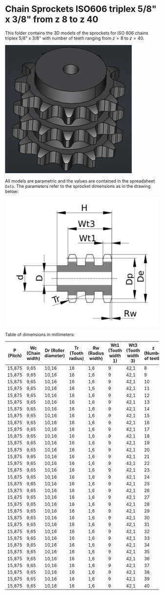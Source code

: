 # Chain Sprockets ISO606 triplex 5/8" x 3/8" from z 8 to z 40

This folder contains the 3D models of the sprockets for ISO 606 chains triplex 5/8" x 3/8" with number of teeth ranging from $z=8$ to $z=40$.

![Image](../images/triplex_screenshot.png "Sprocket Triplex")

All models are parametric and the values are contained in the spreadsheet `Data`.
The parameters refer to the sprocket dimensions as in the drawing below:

![Drawing](../images/triplex_drawing.png "Drawing")

Table of dimensions in millimeters:

P (Pitch)|Wc (Chain width)|Dr (Roller diameter)|Tr (Tooth radius)|Rw (Radius width)|Wt1 (Tooth width 1)|Wt3 (Tooth width 3)|z (Number of teeth)|De (External Diameter)|Dp (pitch diameter)|d (Hub diameter)|D (Hole diameter)|H (Total height)
---|---|---|---|---|---|---|---|---|---|---|---|---
15,875|9,65|10,16|16|1,6|9|42,1|8|47|41,48|25|12|55
15,875|9,65|10,16|16|1,6|9|42,1|9|52,6|46,42|30|12|55
15,875|9,65|10,16|16|1,6|9|42,1|10|57,5|51,37|35|12|55
15,875|9,65|10,16|16|1,6|9|42,1|11|63|56,34|39|16|55
15,875|9,65|10,16|16|1,6|9|42,1|12|68|61,34|44|16|55
15,875|9,65|10,16|16|1,6|9|42,1|13|73|66,32|49|16|55
15,875|9,65|10,16|16|1,6|9|42,1|14|78|71,34|54|16|55
15,875|9,65|10,16|16|1,6|9|42,1|15|83|76,36|59|16|55
15,875|9,65|10,16|16|1,6|9|42,1|16|88|81,37|64|16|60
15,875|9,65|10,16|16|1,6|9|42,1|17|93|86,39|69|16|60
15,875|9,65|10,16|16|1,6|9|42,1|18|98,3|91,42|74|16|60
15,875|9,65|10,16|16|1,6|9|42,1|19|103,3|96,45|79|16|60
15,875|9,65|10,16|16|1,6|9|42,1|20|108,4|101,49|84|16|60
15,875|9,65|10,16|16|1,6|9|42,1|21|113,4|106,52|85|20|60
15,875|9,65|10,16|16|1,6|9|42,1|22|118|111,55|90|20|60
15,875|9,65|10,16|16|1,6|9|42,1|23|123,5|116,58|95|20|60
15,875|9,65|10,16|16|1,6|9|42,1|24|128,3|121,62|100|20|60
15,875|9,65|10,16|16|1,6|9|42,1|25|134|126,66|105|20|60
15,875|9,65|10,16|16|1,6|9|42,1|26|139|131,7|110|20|60
15,875|9,65|10,16|16|1,6|9|42,1|27|144|136,75|110|20|60
15,875|9,65|10,16|16|1,6|9|42,1|28|148,7|141,78|115|20|60
15,875|9,65|10,16|16|1,6|9|42,1|29|153,8|146,83|115|20|60
15,875|9,65|10,16|16|1,6|9|42,1|30|158,8|151,87|120|20|60
15,875|9,65|10,16|16|1,6|9|42,1|31|163,9|156,92|120|20|60
15,875|9,65|10,16|16|1,6|9|42,1|32|168,9|161,95|120|20|60
15,875|9,65|10,16|16|1,6|9|42,1|33|174,5|167|120|20|60
15,875|9,65|10,16|16|1,6|9|42,1|34|179|172,05|120|20|60
15,875|9,65|10,16|16|1,6|9|42,1|35|184,1|177,1|120|20|60
15,875|9,65|10,16|16|1,6|9|42,1|36|189,1|182,15|120|25|60
15,875|9,65|10,16|16|1,6|9|42,1|37|194,2|187,2|120|25|60
15,875|9,65|10,16|16|1,6|9|42,1|38|199,2|192,24|120|25|60
15,875|9,65|10,16|16|1,6|9|42,1|39|204,2|197,29|120|25|60
15,875|9,65|10,16|16|1,6|9|42,1|40|209,3|202,34|120|25|60
